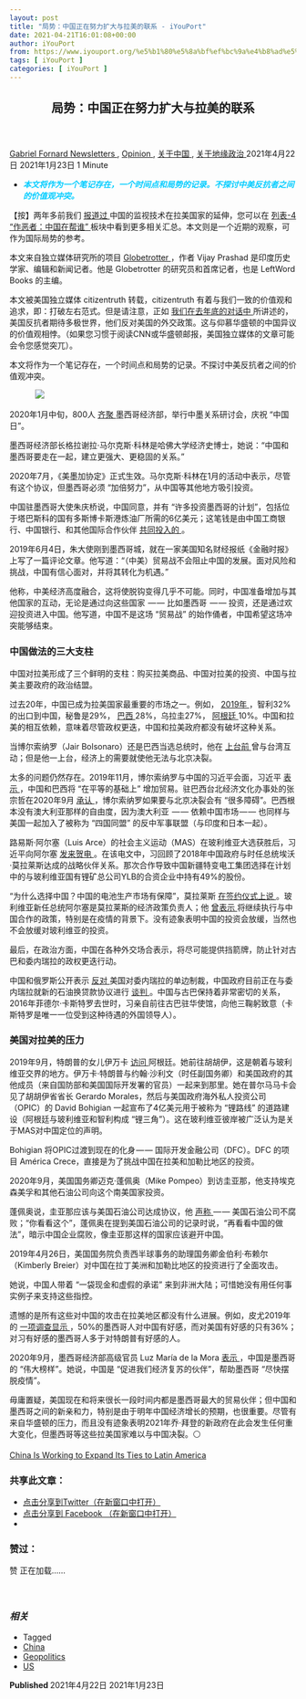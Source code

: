 ```yaml
---
layout: post
title: "局势：中国正在努力扩大与拉美的联系 - iYouPort"
date: 2021-04-21T16:01:08+00:00
author: iYouPort
from: https://www.iyouport.org/%e5%b1%80%e5%8a%bf%ef%bc%9a%e4%b8%ad%e5%9b%bd%e6%ad%a3%e5%9c%a8%e5%8a%aa%e5%8a%9b%e6%89%a9%e5%a4%a7%e4%b8%8e%e6%8b%89%e7%be%8e%e7%9a%84%e8%81%94%e7%b3%bb/
tags: [ iYouPort ]
categories: [ iYouPort ]
---
```


<article class="post-15843 post type-post status-publish format-standard has-post-thumbnail hentry category-newsletters category-opinion category-27 category-56 tag-china tag-geopolitics tag-us" id="post-15843">
 <header class="entry-header">
  <h1 class="entry-title">
   局势：中国正在努力扩大与拉美的联系
  </h1>
 </header>
 <div class="entry-meta">
  <span class="byline">
   <a href="https://www.iyouport.org/author/gabrielfornard/" rel="author" title="由Gabriel Fornard发布">
    Gabriel Fornard
   </a>
  </span>
  <span class="cat-links">
   <a href="https://www.iyouport.org/category/newsletters/" rel="category tag">
    Newsletters
   </a>
   ,
   <a href="https://www.iyouport.org/category/opinion/" rel="category tag">
    Opinion
   </a>
   ,
   <a href="https://www.iyouport.org/category/%e5%85%b3%e4%ba%8e%e4%b8%ad%e5%9b%bd/" rel="category tag">
    关于中国
   </a>
   ,
   <a href="https://www.iyouport.org/category/%e5%85%b3%e4%ba%8e%e5%9c%b0%e7%bc%98%e6%94%bf%e6%b2%bb/" rel="category tag">
    关于地缘政治
   </a>
  </span>
  <span class="published-on">
   <time class="entry-date published" datetime="2021-04-22T00:01:08+08:00">
    2021年4月22日
   </time>
   <time class="updated" datetime="2021-01-23T02:59:03+08:00">
    2021年1月23日
   </time>
  </span>
  <span class="word-count">
   1 Minute
  </span>
 </div>
 <div class="entry-content">
  <ul>
   <li class="graf graf--p">
    <span style="color: #00ccff;">
     <em>
      <strong>
       本文将作为一个笔记存在，一个时间点和局势的记录。不探讨中美反抗者之间的价值观冲突。
      </strong>
     </em>
    </span>
   </li>
  </ul>
  <p class="graf graf--p">
   【按】两年多前我们
   <a class="markup--anchor markup--p-anchor" data-href="https://www.iyouport.org/%e4%b8%ad%e5%9b%bd%e8%80%81%e5%a4%a7%e5%93%a5%e7%9b%af%e4%b8%8a%e6%8b%89%e7%be%8e%e4%ba%ba/" href="https://www.iyouport.org/%e4%b8%ad%e5%9b%bd%e8%80%81%e5%a4%a7%e5%93%a5%e7%9b%af%e4%b8%8a%e6%8b%89%e7%be%8e%e4%ba%ba/" rel="noopener" target="_blank">
    报道过
   </a>
   中国的监视技术在拉美国家的延伸，您可以在
   <a class="markup--anchor markup--p-anchor" data-href="https://start.me/p/aL8RrM/iyp-4" href="https://start.me/p/aL8RrM/iyp-4" rel="noopener" target="_blank">
    列表-4 “作恶者：中国在帮谁”
   </a>
   板块中看到更多相关汇总。本文则是一个近期的观察，可作为国际局势的参考。
  </p>
  <p class="graf graf--p">
   本文来自独立媒体研究所的项目
   <a class="markup--anchor markup--p-anchor" data-href="https://independentmediainstitute.org/globetrotter/" href="https://independentmediainstitute.org/globetrotter/" rel="noopener follow noreferrer" target="_blank">
    Globetrotter
   </a>
   ，作者 Vijay Prashad 是印度历史学家、编辑和新闻记者。他是 Globetrotter 的研究员和首席记者，也是 LeftWord Books 的主编。
  </p>
  <p class="graf graf--p">
   本文被美国独立媒体 citizentruth 转载，citizentruth 有着与我们一致的价值观和追求，即：打破左右范式。但是请注意，正如
   <a class="markup--anchor markup--p-anchor" data-href="https://www.iyouport.org/%e6%89%93%e7%a0%b4-matrix-%e7%9a%84%e8%b7%af%ef%bd%9e%e4%b8%8eiyp%e5%af%b9%e8%af%9d2020%ef%bc%9a%e5%85%b3%e4%ba%8e%e4%b8%ad%e5%9b%bd%e5%92%8c%e7%be%8e%e5%9b%bd/" href="https://www.iyouport.org/%e6%89%93%e7%a0%b4-matrix-%e7%9a%84%e8%b7%af%ef%bd%9e%e4%b8%8eiyp%e5%af%b9%e8%af%9d2020%ef%bc%9a%e5%85%b3%e4%ba%8e%e4%b8%ad%e5%9b%bd%e5%92%8c%e7%be%8e%e5%9b%bd/" rel="noopener" target="_blank">
    我们在去年底的对话中
   </a>
   所讲述的，美国反抗者期待多极世界，他们反对美国的外交政策。这与仰慕华盛顿的中国异议的价值观相悖。（如果您习惯于阅读CNN或华盛顿邮报，美国独立媒体的文章可能会令您感觉突兀）。
  </p>
  <p class="graf graf--p">
   本文将作为一个笔记存在，一个时间点和局势的记录。不探讨中美反抗者之间的价值观冲突。
  </p>
  <figure class="graf graf--figure">
   <img class="graf-image aligncenter jetpack-lazy-image" data-height="394" data-image-id="0*jELdc5ZPz3f1p_C_.jpg" data-lazy-src="https://i2.wp.com/cdn-images-1.medium.com/max/1067/0*jELdc5ZPz3f1p_C_.jpg?w=1100&amp;is-pending-load=1#038;ssl=1" data-recalc-dims="1" data-width="820" src="https://i2.wp.com/cdn-images-1.medium.com/max/1067/0*jELdc5ZPz3f1p_C_.jpg?w=1100&amp;ssl=1" srcset="data:image/gif;base64,R0lGODlhAQABAIAAAAAAAP///yH5BAEAAAAALAAAAAABAAEAAAIBRAA7"/>
   <noscript>
    <img class="graf-image aligncenter" data-height="394" data-image-id="0*jELdc5ZPz3f1p_C_.jpg" data-recalc-dims="1" data-width="820" src="https://i2.wp.com/cdn-images-1.medium.com/max/1067/0*jELdc5ZPz3f1p_C_.jpg?w=1100&amp;ssl=1"/>
   </noscript>
  </figure>
  <p class="graf graf--p">
   2020年1月中旬，800人
   <a class="markup--anchor markup--p-anchor" data-href="https://www.excelsior.com.mx/nacional/china-invertira-600-mdd-en-refineria-dos-bocas-embajador/1357984" href="https://www.excelsior.com.mx/nacional/china-invertira-600-mdd-en-refineria-dos-bocas-embajador/1357984" rel="noopener" target="_blank">
    齐聚
   </a>
   墨西哥经济部，举行中墨关系研讨会，庆祝 “中国日”。
  </p>
  <p class="graf graf--p">
   墨西哥经济部长格拉谢拉·马尔克斯·科林是哈佛大学经济史博士，她说：“中国和墨西哥要走在一起，建立更强大、更稳固的关系。”
  </p>
  <p class="graf graf--p">
   2020年7月，《美墨加协定》正式生效。马尔克斯·科林在1月的活动中表示，尽管有这个协议，但墨西哥必须 “加倍努力”，从中国等其他地方吸引投资。
  </p>
  <p class="graf graf--p">
   中国驻墨西哥大使朱庆桥说，中国同意，并有 “许多投资墨西哥的计划”，包括位于塔巴斯科的国有多斯博卡斯港炼油厂所需的6亿美元；这笔钱是由中国工商银行、中国银行、和其他国际合作伙伴
   <a class="markup--anchor markup--p-anchor" data-href="https://www.nsenergybusiness.com/projects/dos-bocas-refinery-project/" href="https://www.nsenergybusiness.com/projects/dos-bocas-refinery-project/" rel="noopener" target="_blank">
    共同投入的
   </a>
   。
  </p>
  <p class="graf graf--p">
   2019年6月4日，朱大使刚到墨西哥城，就在一家美国知名财经报纸《金融时报》上写了一篇评论文章。他写道：“（中美）贸易战不会阻止中国的发展。面对风险和挑战，中国有信心面对，并将其转化为机遇。”
  </p>
  <p class="graf graf--p">
   他称，中美经济高度融合，这将使脱钩变得几乎不可能。同时，中国准备增加与其他国家的互动，无论是通过向这些国家  — — 比如墨西哥  — — 投资，还是通过欢迎投资进入中国。他写道，中国不是这场 “贸易战” 的始作俑者，中国希望这场冲突能够结束。
  </p>
  <h3 class="graf graf--p">
   <strong class="markup--strong markup--p-strong">
    中国做法的三大支柱
   </strong>
  </h3>
  <p class="graf graf--p">
   中国对拉美形成了三个鲜明的支柱：购买拉美商品、中国对拉美的投资、中国与拉美主要政府的政治结盟。
  </p>
  <p class="graf graf--p">
   过去20年，中国已成为拉美国家最重要的市场之一。例如，
   <a class="markup--anchor markup--p-anchor" data-href="https://www.statista.com/statistics/1105815/latin-america-share-exports-china-country/" href="https://www.statista.com/statistics/1105815/latin-america-share-exports-china-country/" rel="noopener" target="_blank">
    2019年
   </a>
   ，智利32%的出口到中国，秘鲁是29%，
   <a class="markup--anchor markup--p-anchor" data-href="https://www.iyouport.org/%e8%80%81%e5%a4%a7%e5%93%a5%e7%9a%84%e8%81%94%e7%9b%9f/" href="https://www.iyouport.org/%e8%80%81%e5%a4%a7%e5%93%a5%e7%9a%84%e8%81%94%e7%9b%9f/" rel="noopener" target="_blank">
    巴西
   </a>
   28%，乌拉圭27%，
   <a class="markup--anchor markup--p-anchor" data-href="https://www.iyouport.org/%e9%98%bf%e6%a0%b9%e5%bb%b7%e4%b8%8d%e5%8f%aa%e6%9c%89%e8%b6%b3%e7%90%83%ef%bc%8c%e8%bf%98%e6%9c%89%e4%b8%ad%e5%9b%bd%e7%9a%84%e4%b8%ad%e5%85%b4%e9%80%9a%e8%ae%af/" href="https://www.iyouport.org/%e9%98%bf%e6%a0%b9%e5%bb%b7%e4%b8%8d%e5%8f%aa%e6%9c%89%e8%b6%b3%e7%90%83%ef%bc%8c%e8%bf%98%e6%9c%89%e4%b8%ad%e5%9b%bd%e7%9a%84%e4%b8%ad%e5%85%b4%e9%80%9a%e8%ae%af/" rel="noopener" target="_blank">
    阿根廷
   </a>
   10%。中国和拉美的相互依赖，意味着尽管政权更迭，中国和拉美政府都没有破坏这种关系。
  </p>
  <p class="graf graf--p">
   当博尔索纳罗（Jair Bolsonaro）还是巴西当选总统时，他在
   <a class="markup--anchor markup--p-anchor" data-href="https://www1.folha.uol.com.br/mundo/2018/11/aceno-de-bolsonaro-a-taiwan-desanima-pequim-diz-alto-funcionario-do-regime-chines.shtml" href="https://www1.folha.uol.com.br/mundo/2018/11/aceno-de-bolsonaro-a-taiwan-desanima-pequim-diz-alto-funcionario-do-regime-chines.shtml" rel="noopener" target="_blank">
    上台前
   </a>
   曾与台湾互动；但是他一上台，经济上的需要就使他无法与北京决裂。
  </p>
  <p class="graf graf--p">
   太多的问题仍然存在。2019年11月，博尔索纳罗与中国的习近平会面，习近平
   <a class="markup--anchor markup--p-anchor" data-href="https://valor.globo.com/brasil/noticia/2019/11/13/queremos-diversificar-as-relacoes-comerciais-com-a-china-diz-bolsonaro.ghtml" href="https://valor.globo.com/brasil/noticia/2019/11/13/queremos-diversificar-as-relacoes-comerciais-com-a-china-diz-bolsonaro.ghtml" rel="noopener" target="_blank">
    表示
   </a>
   ，中国和巴西将 “在平等的基础上” 增加贸易。驻巴西台北经济文化办事处的张宗哲在2020年9月
   <a class="markup--anchor markup--p-anchor" data-href="https://noticias.uol.com.br/internacional/ultimas-noticias/2020/09/02/falta-de-vontade-e-china-afastam-brasil-de-taiwan-diz-diplomata-taiwanes.htm" href="https://noticias.uol.com.br/internacional/ultimas-noticias/2020/09/02/falta-de-vontade-e-china-afastam-brasil-de-taiwan-diz-diplomata-taiwanes.htm" rel="noopener" target="_blank">
    承认
   </a>
   ，博尔索纳罗如果要与北京决裂会有 “很多障碍”。巴西根本没有澳大利亚那样的自由度，因为澳大利亚  — — 依赖中国市场 — — 也同样与美国一起加入了被称为 “四国同盟” 的反中军事联盟（与印度和日本一起）。
  </p>
  <p class="graf graf--p">
   路易斯·阿尔塞（Luis Arce）的社会主义运动（MAS）在玻利维亚大选获胜后，习近平向阿尔塞
   <a class="markup--anchor markup--p-anchor" data-href="https://www.thepaper.cn/newsDetail_forward_9717381" href="https://www.thepaper.cn/newsDetail_forward_9717381" rel="noopener" target="_blank">
    发来贺电
   </a>
   。在该电文中，习回顾了2018年中国政府与时任总统埃沃·莫拉莱斯达成的战略伙伴关系。那次合作导致中国新疆特变电工集团选择在计划中的与玻利维亚国有锂矿总公司YLB的合资企业中持有49%的股份。
  </p>
  <p class="graf graf--p graf--startsWithDoubleQuote">
   “为什么选择中国？中国的电池生产市场有保障”，莫拉莱斯
   <a class="markup--anchor markup--p-anchor" data-href="https://www.reuters.com/article/us-bolivia-lithium-china/bolivia-picks-chinese-partner-for-2-3-billion-lithium-projects-idUSKCN1PV2F7" href="https://www.reuters.com/article/us-bolivia-lithium-china/bolivia-picks-chinese-partner-for-2-3-billion-lithium-projects-idUSKCN1PV2F7" rel="noopener" target="_blank">
    在签约仪式上说
   </a>
   。玻利维亚新任总统阿尔塞是莫拉莱斯的经济政策负责人；他
   <a class="markup--anchor markup--p-anchor" data-href="https://www.nodal.am/2020/03/bolivia-arce-pide-al-gobierno-de-facto-acercarse-a-china-para-enfrentar-el-coronavirus/" href="https://www.nodal.am/2020/03/bolivia-arce-pide-al-gobierno-de-facto-acercarse-a-china-para-enfrentar-el-coronavirus/" rel="noopener" target="_blank">
    曾表示
   </a>
   将继续执行与中国合作的政策，特别是在疫情的背景下。没有迹象表明中国的投资会放缓，当然也不会放缓对玻利维亚的投资。
  </p>
  <p class="graf graf--p">
   最后，在政治方面，中国在各种外交场合表示，将尽可能提供挡箭牌，防止针对古巴和委内瑞拉的政权更迭行动。
  </p>
  <p class="graf graf--p">
   中国和俄罗斯公开表示
   <a class="markup--anchor markup--p-anchor" data-href="https://www.estrategiaynegocios.net/lasclavesdeldia/1254258-330/china-y-rusia-critican-las-nuevas-sanciones-de-eeuu-contra-venezuela" href="https://www.estrategiaynegocios.net/lasclavesdeldia/1254258-330/china-y-rusia-critican-las-nuevas-sanciones-de-eeuu-contra-venezuela" rel="noopener" target="_blank">
    反对
   </a>
   美国对委内瑞拉的单边制裁，中国政府目前正在与委内瑞拉就新的石油换贷款协议进行
   <a class="markup--anchor markup--p-anchor" data-href="https://www.reuters.com/article/us-health-coronavirus-venezuela-china-ex/exclusive-venezuela-in-talks-with-china-over-support-amid-pandemic-oil-price-drop-sources-idUSKBN21C2LB" href="https://www.reuters.com/article/us-health-coronavirus-venezuela-china-ex/exclusive-venezuela-in-talks-with-china-over-support-amid-pandemic-oil-price-drop-sources-idUSKBN21C2LB" rel="noopener" target="_blank">
    谈判
   </a>
   。中国与古巴保持着非常密切的关系，2016年菲德尔·卡斯特罗去世时，习亲自前往古巴驻华使馆，向他三鞠躬致意（卡斯特罗是唯一一位受到这种待遇的外国领导人）。
  </p>
  <h3 class="graf graf--p">
   <strong class="markup--strong markup--p-strong">
    美国对拉美的压力
   </strong>
  </h3>
  <p class="graf graf--p">
   2019年9月，特朗普的女儿伊万卡
   <a class="markup--anchor markup--p-anchor" data-href="https://latinta.com.ar/2019/09/injerencismo-con-glamour-la-gira-de-ivanka-trump-por-america-latina/" href="https://latinta.com.ar/2019/09/injerencismo-con-glamour-la-gira-de-ivanka-trump-por-america-latina/" rel="noopener" target="_blank">
    访问
   </a>
   阿根廷。她前往胡胡伊，这是朝着与玻利维亚交界的地方。伊万卡·特朗普与约翰·沙利文（时任副国务卿）和美国政府的其他成员（来自国防部和美国国际开发署的官员）一起来到那里。她在普尔马马卡会见了胡胡伊省省长 Gerardo Morales，然后与美国政府海外私人投资公司（OPIC）的 David Bohigian 一起宣布了4亿美元用于被称为 “锂路线” 的道路建设（阿根廷与玻利维亚和智利构成 “锂三角”）。这在玻利维亚彼岸被广泛认为是关于MAS对中国定位的声明。
  </p>
  <p class="graf graf--p">
   Bohigian 将OPIC过渡到现在的化身 — — 国际开发金融公司（DFC）。DFC 的项目 América Crece，直接是为了挑战中国在拉美和加勒比地区的投资。
  </p>
  <p class="graf graf--p">
   2020年9月，美国国务卿迈克·蓬佩奥（Mike Pompeo）到访圭亚那，他支持埃克森美孚和其他石油公司向这个南美国家投资。
  </p>
  <p class="graf graf--p">
   蓬佩奥说，圭亚那应该与美国石油公司达成协议，他
   <a class="markup--anchor markup--p-anchor" data-href="https://www.stabroeknews.com/2020/09/17/news/guyana/pompeo-to-sign-mou-on-private-sector-investment-in-infrastructure/" href="https://www.stabroeknews.com/2020/09/17/news/guyana/pompeo-to-sign-mou-on-private-sector-investment-in-infrastructure/" rel="noopener" target="_blank">
    声称
   </a>
   — — 美国石油公司不腐败；“你看看这个”，蓬佩奥在提到美国石油公司的记录时说，“再看看中国的做法”，暗示中国企业腐败，像圭亚那这样的国家应该避开中国。
  </p>
  <p class="graf graf--p">
   2019年4月26日，美国国务院负责西半球事务的助理国务卿金伯利·布赖尔（Kimberly Breier）对中国在拉丁美洲和加勒比地区的投资进行了全面攻击。
  </p>
  <p class="graf graf--p">
   她说，中国人带着 “一袋现金和虚假的承诺” 来到非洲大陆；可惜她没有用任何事实例子来支持这些指控。
  </p>
  <p class="graf graf--p">
   遗憾的是所有这些对中国的攻击在拉美地区都没有什么进展。例如，皮尤2019年的
   <a class="markup--anchor markup--p-anchor" data-href="https://www.pewresearch.org/fact-tank/2020/01/10/around-the-world-more-see-the-u-s-positively-than-china-but-little-confidence-in-trump-or-xi/" href="https://www.pewresearch.org/fact-tank/2020/01/10/around-the-world-more-see-the-u-s-positively-than-china-but-little-confidence-in-trump-or-xi/" rel="noopener" target="_blank">
    一项调查显示
   </a>
   ，50%的墨西哥人对中国有好感，而对美国有好感的只有36%；对习有好感的墨西哥人多于对特朗普有好感的人。
  </p>
  <p class="graf graf--p">
   2020年9月，墨西哥经济部高级官员 Luz María de la Mora
   <a class="markup--anchor markup--p-anchor" data-href="https://bit.ly/3lfnQ9w" href="https://bit.ly/3lfnQ9w" rel="noopener" target="_blank">
    表示
   </a>
   ，中国是墨西哥的 “伟大榜样”。她说，中国是 “促进我们经济复苏的伙伴”，帮助墨西哥 “尽快摆脱疫情”。
  </p>
  <p class="graf graf--p">
   毋庸置疑，美国现在和将来很长一段时间内都是墨西哥最大的贸易伙伴；但中国和墨西哥之间的新亲和力，特别是由于明年中国经济增长的预期，也很重要。尽管有来自华盛顿的压力，而且没有迹象表明2021年乔·拜登的新政府在此会发生任何重大变化，但墨西哥等这些拉美国家难以与中国决裂。⚪️
  </p>
  <p class="graf graf--p">
   <a class="markup--anchor markup--p-anchor" data-href="https://citizentruth.org/china-is-working-to-expand-its-ties-to-latin-america/" href="https://citizentruth.org/china-is-working-to-expand-its-ties-to-latin-america/" rel="noopener" target="_blank">
    China Is Working to Expand Its Ties to Latin America
   </a>
  </p>
  <div id="atatags-1611829871-60afa22da435a">
  </div>
  <div class="sharedaddy sd-sharing-enabled">
   <div class="robots-nocontent sd-block sd-social sd-social-icon sd-sharing">
    <h3 class="sd-title">
     共享此文章：
    </h3>
    <div class="sd-content">
     <ul>
      <li class="share-twitter">
       <a class="share-twitter sd-button share-icon no-text" data-shared="sharing-twitter-15843" href="https://www.iyouport.org/%e5%b1%80%e5%8a%bf%ef%bc%9a%e4%b8%ad%e5%9b%bd%e6%ad%a3%e5%9c%a8%e5%8a%aa%e5%8a%9b%e6%89%a9%e5%a4%a7%e4%b8%8e%e6%8b%89%e7%be%8e%e7%9a%84%e8%81%94%e7%b3%bb/?share=twitter" rel="nofollow noopener noreferrer" target="_blank" title="点击分享到Twitter">
        <span>
        </span>
        <span class="sharing-screen-reader-text">
         点击分享到Twitter（在新窗口中打开）
        </span>
       </a>
      </li>
      <li class="share-facebook">
       <a class="share-facebook sd-button share-icon no-text" data-shared="sharing-facebook-15843" href="https://www.iyouport.org/%e5%b1%80%e5%8a%bf%ef%bc%9a%e4%b8%ad%e5%9b%bd%e6%ad%a3%e5%9c%a8%e5%8a%aa%e5%8a%9b%e6%89%a9%e5%a4%a7%e4%b8%8e%e6%8b%89%e7%be%8e%e7%9a%84%e8%81%94%e7%b3%bb/?share=facebook" rel="nofollow noopener noreferrer" target="_blank" title="点击分享到 Facebook ">
        <span>
        </span>
        <span class="sharing-screen-reader-text">
         点击分享到 Facebook （在新窗口中打开）
        </span>
       </a>
      </li>
      <li class="share-end">
      </li>
     </ul>
    </div>
   </div>
  </div>
  <div class="sharedaddy sd-block sd-like jetpack-likes-widget-wrapper jetpack-likes-widget-unloaded" data-name="like-post-frame-161182987-15843-60afa22da498f" data-src="https://widgets.wp.com/likes/#blog_id=161182987&amp;post_id=15843&amp;origin=www.iyouport.org&amp;obj_id=161182987-15843-60afa22da498f" id="like-post-wrapper-161182987-15843-60afa22da498f">
   <h3 class="sd-title">
    赞过：
   </h3>
   <div class="likes-widget-placeholder post-likes-widget-placeholder" style="height: 55px;">
    <span class="button">
     <span>
      赞
     </span>
    </span>
    <span class="loading">
     正在加载……
    </span>
   </div>
   <span class="sd-text-color">
   </span>
   <a class="sd-link-color">
   </a>
  </div>
  <div class="jp-relatedposts" id="jp-relatedposts">
   <h3 class="jp-relatedposts-headline">
    <em>
     相关
    </em>
   </h3>
  </div>
 </div>
 <div class="entry-footer">
  <ul class="post-tags light-text">
   <li>
    Tagged
   </li>
   <li>
    <a href="https://www.iyouport.org/tag/china/" rel="tag">
     China
    </a>
   </li>
   <li>
    <a href="https://www.iyouport.org/tag/geopolitics/" rel="tag">
     Geopolitics
    </a>
   </li>
   <li>
    <a href="https://www.iyouport.org/tag/us/" rel="tag">
     US
    </a>
   </li>
  </ul>
 </div>
 <div class="entry-author-wrapper">
  <div class="site-posted-on">
   <strong>
    Published
   </strong>
   <time class="entry-date published" datetime="2021-04-22T00:01:08+08:00">
    2021年4月22日
   </time>
   <time class="updated" datetime="2021-01-23T02:59:03+08:00">
    2021年1月23日
   </time>
  </div>
 </div>
</article>

